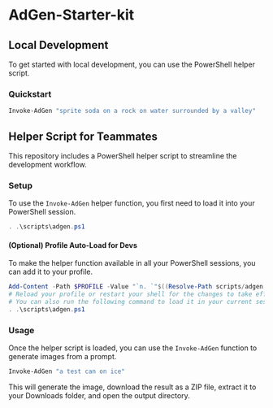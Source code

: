 # AdGen-Starter-kit

## Local Development

To get started with local development, you can use the PowerShell helper script.

### Quickstart

```powershell
Invoke-AdGen "sprite soda on a rock on water surrounded by a valley"
```

## Helper Script for Teammates

This repository includes a PowerShell helper script to streamline the development workflow.

### Setup

To use the `Invoke-AdGen` helper function, you first need to load it into your PowerShell session.

```powershell
. .\scripts\adgen.ps1
```

#### (Optional) Profile Auto-Load for Devs

To make the helper function available in all your PowerShell sessions, you can add it to your profile.

```powershell
Add-Content -Path $PROFILE -Value "`n. `"$((Resolve-Path scripts/adgen.ps1))`""
# Reload your profile or restart your shell for the changes to take effect.
# You can also run the following command to load it in your current session:
. .\scripts\adgen.ps1
```

### Usage

Once the helper script is loaded, you can use the `Invoke-AdGen` function to generate images from a prompt.

```powershell
Invoke-AdGen "a test can on ice"
```

This will generate the image, download the result as a ZIP file, extract it to your Downloads folder, and open the output directory.